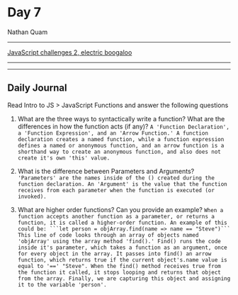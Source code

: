 # Day 7
Nathan Quam

---

[JavaScript challenges 2, electric boogaloo](https://github.com/NathanMQuam/js-challenges-2)

---
---

## Daily Journal

Read Intro to JS > JavaScript Functions and answer the following questions

1. What are the three ways to syntactically write a function? What are the differences in how the function acts (if any)?
`A 'Function Declaration', a 'Function Expression', and an 'Arrow Function.' A function declaration creates a named function, while a function expression defines a named or anonymous function, and an arrow function is a shorthand way to create an anonymous function, and also does not create it's own 'this' value.`

2. What is the difference between Parameters and Arguments?
`'Parameters' are the names inside of the () created during the function declaration. An 'Argument' is the value that the function receives from each parameter when the function is executed (or invoked).`

3. What are higher order functions? Can you provide an example?
`When a function accepts another function as a parameter, or returns a function, it is called a higher-order function. An example of this could be:
```let person = objArray.find(name => name == "Steve")```
This line of code looks through an array of objects named 'objArray' using the array method 'find().' Find() runs the code inside it's parameter, which takes a function as an argument, once for every object in the array. It passes into find() an arrow function, which returns true if the current object's.name value is equal to '==' "Steve". When the find() method receives true from the function it called, it stops looping and returns that object from the array. Finally, we are capturing this object and assigning it to the variable 'person'.`
